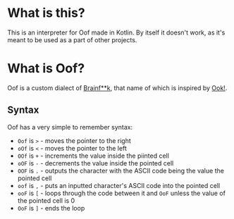 # What is this?
 This is an interpreter for Oof made in Kotlin. By itself it doesn't work, as it's meant to be used as a part of other projects.

# What is Oof?
 Oof is a custom dialect of [Brainf**k](https://esolangs.org/wiki/Brainfuck), that name of which is inspired by [Ook!](https://esolangs.org/wiki/Ook!).
 
 ## Syntax
  Oof has a very simple to remember syntax:
  - `Oof` is `>` - moves the pointer to the right
  - `oOf` is `<` - moves the pointer to the left
  - `OOf` is `+` - increments the value inside the piinted cell
  - `oOF` is `-` - decrements the value inside the pointed cell
  - `OOF` is `.` - outputs the character with the ASCII code being the value the pointed cell
  - `oof` is `,` - puts an inputted character's ASCII code into the pointed cell
  - `ooF` is `[` - loops through the code between it and `OoF` unless the value of the pointed cell is 0
  - `OoF` is `]` - ends the loop
